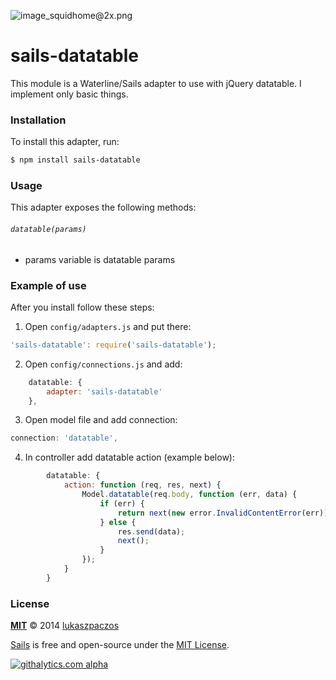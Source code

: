 ![image_squidhome@2x.png](http://i.imgur.com/RIvu9.png)

# sails-datatable

This module is a Waterline/Sails adapter to use with jQuery datatable. 
I implement only basic things.

### Installation

To install this adapter, run:

```sh
$ npm install sails-datatable
```

### Usage

This adapter exposes the following methods:

###### `datatable(params)`

+ params variable is datatable params

### Example of use

After you install follow these steps:
1. Open `config/adapters.js` and put there:
```javascript
'sails-datatable': require('sails-datatable');
```
2. Open `config/connections.js` and add:
```javascript
    datatable: {
        adapter: 'sails-datatable'
    },
```
3. Open model file and add connection:
```javascript
connection: 'datatable',
```
4. In controller add datatable action (example below):
```javascript
		datatable: {
			action: function (req, res, next) {
				Model.datatable(req.body, function (err, data) {
					if (err) {
						return next(new error.InvalidContentError(err));
					} else {
						res.send(data);
						next();
					}
				});
			}
		}
```

### License

**[MIT](./LICENSE)**
&copy; 2014 [lukaszpaczos](http://github.com/lukaszpaczos)

[Sails](http://sailsjs.org) is free and open-source under the [MIT License](http://sails.mit-license.org/).


[![githalytics.com alpha](https://cruel-carlota.pagodabox.com/8acf2fc2ca0aca8a3018e355ad776ed7 "githalytics.com")](http://githalytics.com/balderdashy/waterline-datatable/README.md)


